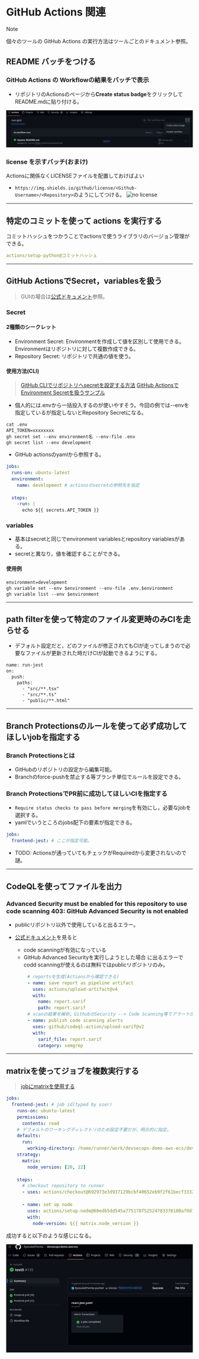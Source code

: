 # GitHub Actions 関連

> [!NOTE]
> 個々のツールの GitHub Actions の実行方法はツールごとのドキュメント参照。

## README バッチをつける

### GitHub Actions の Workflowの結果をバッチで表示

- リポジトリのActionsのページから**Create status badge**をクリックしてREADME.mdに貼り付ける。

![バッチのつけかた](./fig/badge.png)

### license を示すバッチ(おまけ)

Actionsに関係なくLICENSEファイルを配置しておけばよい

- `https://img.shields.io/github/license/<Github-Username>/<Repository>`のようにしてつける。
  ![no license](https://img.shields.io/github/license/RyosukeDTomita/devsecops-demo-aws-ecs)

---

## 特定のコミットを使って actions を実行する

コミットハッシュをつかうことでactionsで使うライブラリのバージョン管理ができる。

```yaml
actions/setup-python@コミットハッシュ
```

---

## GitHub ActionsでSecret，variablesを扱う

> GUIの場合は[公式ドキュメント](https://docs.github.com/ja/actions/security-guides/using-secrets-in-github-actions)参照。

### Secret

#### 2種類のシークレット

- Environment Secret: Environmentを作成して値を区別して使用できる。Environmentはリポジトリに対して複数作成できる。
- Repository Secret: リポジトリで共通の値を使う。

#### 使用方法(CLI)

> [GitHub CLIでリポジトリへsecretを設定する方法](https://zenn.dev/hankei6km/articles/set-secret-to-repo-with-githubcli)
> [GitHub ActionsでEnvironment Secretを扱うサンプル](https://qiita.com/ak2ie/items/4fbcdf74e7760c49c1af)

- 個人的には.envから一括投入するのが使いやすそう。今回の例では--envを指定しているが指定しないとRepository Secretになる。

```shell
cat .env
API_TOKEN=xxxxxxxx
gh secret set --env environment名 --env-file .env
gh secret list --env development
```

- GitHub actionsのyamlから参照する。

```yaml
jobs:
  runs-on: ubuntu-latest
  environment:
    name: development # actionsのsecretの参照先を指定

  steps:
    -run: |
      echo ${{ secrets.API_TOKEN }}
```

### variables
- 基本はsecretと同じでenvironment variablesとrepository variablesがある。
- secretと異なり，値を確認することができる。

#### 使用例

```shell
environment=development
gh variable set --env $environment --env-file .env.$environment
gh variable list --env $environment
```

---

## path filterを使って特定のファイル変更時のみCIを走らせる

- デフォルト設定だと，どのファイルが修正されてもCIが走ってしまうので必要なファイルが更新された時だけCIが起動できるようにする。

```shell
name: run-jest
on:
  push:
    paths:
      - "src/**.tsx"
      - "src/**.ts"
      - "public/**.html"
```

---

## Branch Protectionsのルールを使って必ず成功してほしいjobを指定する

### Branch Protectionsとは

- GitHubのリポジトリの設定から編集可能。
- Branchのforce-pushを禁止する等ブランチ単位でルールを設定できる。

### Branch ProtectionsでPR前に成功してほしいCIを指定する

- `Require status checks to pass before merging`を有効にし，必要なjobを選択する。
- yamlでいうところのjobs配下の要素が指定できる。

```yaml
jobs:
  frontend-jest: # ここが指定可能。
```
- TODO: Actionsが通っていてもチェックがRequiredから変更されないので謎。

---

## CodeQLを使ってファイルを出力

### Advanced Security must be enabled for this repository to use code scanning 403: GitHub Advanced Security is not enabled

- publicリポジトリ以外で使用していると出るエラー。

- [公式ドキュメント](https://docs.github.com/ja/code-security/code-scanning/troubleshooting-code-scanning/advanced-security-must-be-enabled)を見ると
  - code scanningが有効になっている
  - GitHub Advanced Securityを実行しようとした場合
に出るエラーでcodd scanningが使えるのは無料ではpublicリポジトリのみ。

```yaml
        # reportsを生成(Actionsから確認できる)
        - name: save report as pipeline artifact
          uses: actions/upload-artifact@v4
          with:
            name: report.sarif
            path: report.sarif
        # scanの結果を解析。GithubのSecurity --> Code Scanning等でアラートが見られる。
        - name: publish code scanning alerts
          uses: github/codeql-action/upload-sarif@v2
          with:
            sarif_file: report.sarif
            category: semgrep
```

---

## matrixを使ってジョブを複数実行する

> [jobにmatrixを使用する](https://docs.github.com/ja/actions/using-jobs/using-a-matrix-for-your-jobs)

```yaml
jobs:
  frontend-jest: # job id(typed by user)
    runs-on: ubuntu-latest
    permissions:
      contents: read
    # デフォルトのワーキングディレクトリのため設定不要だが，明示的に指定。
    defaults:
      run:
        working-directory: /home/runner/work/devsecops-demo-aws-ecs/devsecops-demo-aws-ecs
    strategy:
      matrix:
        node_version: [20, 22]

    steps:
      # checkout repository to runner
      - uses: actions/checkout@692973e3d937129bcbf40652eb9f2f61becf3332 # v4.1.7

      - name: set up node
        uses: actions/setup-node@60edb5dd545a775178f52524783378180af0d1f8 # v4.0.2
        with:
          node-version: ${{ matrix.node_version }}
```

成功すると以下のような感じになる。

![matrix image](./fig/matrix_test.png)
